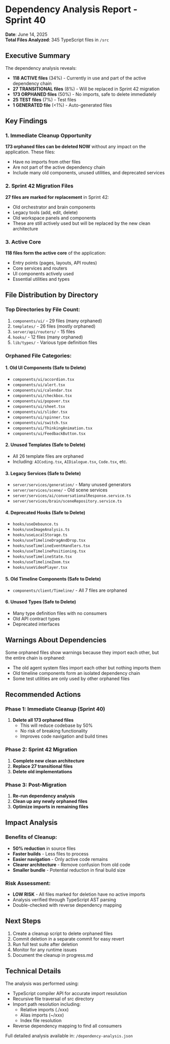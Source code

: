 # Dependency Analysis Report - Sprint 40

**Date**: June 14, 2025  
**Total Files Analyzed**: 345 TypeScript files in `/src`

## Executive Summary

The dependency analysis reveals:
- **118 ACTIVE files** (34%) - Currently in use and part of the active dependency chain
- **27 TRANSITIONAL files** (8%) - Will be replaced in Sprint 42 migration
- **173 ORPHANED files** (50%) - No imports, safe to delete immediately
- **25 TEST files** (7%) - Test files
- **1 GENERATED file** (<1%) - Auto-generated files

## Key Findings

### 1. Immediate Cleanup Opportunity
**173 orphaned files can be deleted NOW** without any impact on the application. These files:
- Have no imports from other files
- Are not part of the active dependency chain
- Include many old components, unused utilities, and deprecated services

### 2. Sprint 42 Migration Files
**27 files are marked for replacement** in Sprint 42:
- Old orchestrator and brain components
- Legacy tools (add, edit, delete)
- Old workspace panels and components
- These are still actively used but will be replaced by the new clean architecture

### 3. Active Core
**118 files form the active core** of the application:
- Entry points (pages, layouts, API routes)
- Core services and routers
- UI components actively used
- Essential utilities and types

## File Distribution by Directory

### Top Directories by File Count:
1. `components/ui/` - 29 files (many orphaned)
2. `templates/` - 26 files (mostly orphaned)
3. `server/api/routers/` - 15 files
4. `hooks/` - 12 files (many orphaned)
5. `lib/types/` - Various type definition files

### Orphaned File Categories:

#### 1. Old UI Components (Safe to Delete)
- `components/ui/accordion.tsx`
- `components/ui/alert.tsx`
- `components/ui/calendar.tsx`
- `components/ui/checkbox.tsx`
- `components/ui/popover.tsx`
- `components/ui/sheet.tsx`
- `components/ui/slider.tsx`
- `components/ui/spinner.tsx`
- `components/ui/switch.tsx`
- `components/ui/ThinkingAnimation.tsx`
- `components/ui/FeedbackButton.tsx`

#### 2. Unused Templates (Safe to Delete)
- All 26 template files are orphaned
- Including: `AICoding.tsx`, `AIDialogue.tsx`, `Code.tsx`, etc.

#### 3. Legacy Services (Safe to Delete)
- `server/services/generation/` - Many unused generators
- `server/services/scene/` - Old scene services
- `server/services/ai/conversationalResponse.service.ts`
- `server/services/brain/sceneRepository.service.ts`

#### 4. Deprecated Hooks (Safe to Delete)
- `hooks/useDebounce.ts`
- `hooks/useImageAnalysis.ts`
- `hooks/useLocalStorage.ts`
- `hooks/useTimelineDragAndDrop.tsx`
- `hooks/useTimelineEventHandlers.tsx`
- `hooks/useTimelinePositioning.tsx`
- `hooks/useTimelineState.tsx`
- `hooks/useTimelineZoom.tsx`
- `hooks/useVideoPlayer.tsx`

#### 5. Old Timeline Components (Safe to Delete)
- `components/client/Timeline/` - All 7 files are orphaned

#### 6. Unused Types (Safe to Delete)
- Many type definition files with no consumers
- Old API contract types
- Deprecated interfaces

## Warnings About Dependencies

Some orphaned files show warnings because they import each other, but the entire chain is orphaned:
- The old agent system files import each other but nothing imports them
- Old timeline components form an isolated dependency chain
- Some test utilities are only used by other orphaned files

## Recommended Actions

### Phase 1: Immediate Cleanup (Sprint 40)
1. **Delete all 173 orphaned files**
   - This will reduce codebase by 50%
   - No risk of breaking functionality
   - Improves code navigation and build times

### Phase 2: Sprint 42 Migration
1. **Complete new clean architecture**
2. **Replace 27 transitional files**
3. **Delete old implementations**

### Phase 3: Post-Migration
1. **Re-run dependency analysis**
2. **Clean up any newly orphaned files**
3. **Optimize imports in remaining files**

## Impact Analysis

### Benefits of Cleanup:
- **50% reduction** in source files
- **Faster builds** - Less files to process
- **Easier navigation** - Only active code remains
- **Clearer architecture** - Remove confusion from old code
- **Smaller bundle** - Potential reduction in final build size

### Risk Assessment:
- **LOW RISK** - All files marked for deletion have no active imports
- Analysis verified through TypeScript AST parsing
- Double-checked with reverse dependency mapping

## Next Steps

1. Create a cleanup script to delete orphaned files
2. Commit deletion in a separate commit for easy revert
3. Run full test suite after deletion
4. Monitor for any runtime issues
5. Document the cleanup in progress.md

## Technical Details

The analysis was performed using:
- TypeScript compiler API for accurate import resolution
- Recursive file traversal of src directory
- Import path resolution including:
  - Relative imports (./xxx)
  - Alias imports (~/xxx)
  - Index file resolution
- Reverse dependency mapping to find all consumers

Full detailed analysis available in: `/dependency-analysis.json`